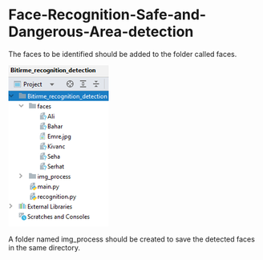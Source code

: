 # Face-Recognition-Safe-and-Dangerous-Area-detection
The faces to be identified should be added to the folder called faces.

![File system](face_recognition.PNG)

A folder named img_process should be created to save the detected faces in the same directory.
